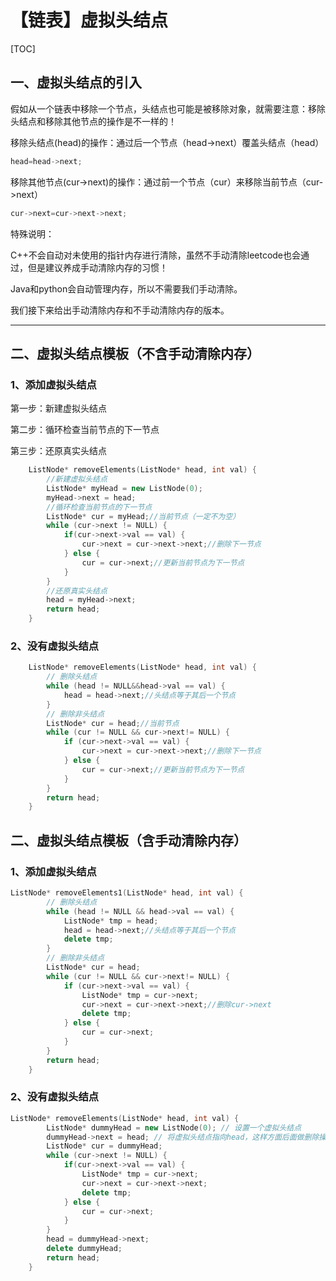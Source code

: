 # 【链表】虚拟头结点



[TOC]

## 一、虚拟头结点的引入

假如从一个链表中移除一个节点，头结点也可能是被移除对象，就需要注意：移除头结点和移除其他节点的操作是不一样的！

移除头结点(head)的操作：通过后一个节点（head->next）覆盖头结点（head）

```c++
head=head->next;
```

移除其他节点(cur->next)的操作：通过前一个节点（cur）来移除当前节点（cur->next）

```c++
cur->next=cur->next->next;
```

特殊说明：

C++不会自动对未使用的指针内存进行清除，虽然不手动清除leetcode也会通过，但是建议养成手动清除内存的习惯！

Java和python会自动管理内存，所以不需要我们手动清除。

我们接下来给出手动清除内存和不手动清除内存的版本。

------

## 二、虚拟头结点模板（不含手动清除内存）

### 1、添加虚拟头结点

第一步：新建虚拟头结点

第二步：循环检查当前节点的下一节点

第三步：还原真实头结点

```c++
	ListNode* removeElements(ListNode* head, int val) {
        //新建虚拟头结点
        ListNode* myHead = new ListNode(0); 
        myHead->next = head; 
        //循环检查当前节点的下一节点
        ListNode* cur = myHead;//当前节点（一定不为空）
        while (cur->next != NULL) {
            if(cur->next->val == val) {
                cur->next = cur->next->next;//删除下一节点
            } else {
                cur = cur->next;//更新当前节点为下一节点
            }
        }
        //还原真实头结点
        head = myHead->next;
        return head;
    }
```

### 2、没有虚拟头结点

```c++
	ListNode* removeElements(ListNode* head, int val) {
        // 删除头结点
        while (head != NULL&&head->val == val) {
            head = head->next;//头结点等于其后一个节点
        }
        // 删除非头结点
        ListNode* cur = head;//当前节点
        while (cur != NULL && cur->next!= NULL) {
            if (cur->next->val == val) {
                cur->next = cur->next->next;//删除下一节点
            } else {
                cur = cur->next;//更新当前节点为下一节点
            }
        }
        return head;
    }
```

## 二、虚拟头结点模板（含手动清除内存）

### 1、添加虚拟头结点

```c++
ListNode* removeElements1(ListNode* head, int val) {
        // 删除头结点
        while (head != NULL && head->val == val) {
            ListNode* tmp = head;
            head = head->next;//头结点等于其后一个节点
            delete tmp;
        }
        // 删除非头结点
        ListNode* cur = head;
        while (cur != NULL && cur->next!= NULL) {
            if (cur->next->val == val) {
                ListNode* tmp = cur->next;
                cur->next = cur->next->next;//删除cur->next
                delete tmp;
            } else {
                cur = cur->next;
            }
        }
        return head;
    }
```

### 2、没有虚拟头结点

```c++
ListNode* removeElements(ListNode* head, int val) {
        ListNode* dummyHead = new ListNode(0); // 设置一个虚拟头结点
        dummyHead->next = head; // 将虚拟头结点指向head，这样方面后面做删除操作
        ListNode* cur = dummyHead;
        while (cur->next != NULL) {
            if(cur->next->val == val) {
                ListNode* tmp = cur->next;
                cur->next = cur->next->next;
                delete tmp;
            } else {
                cur = cur->next;
            }
        }
        head = dummyHead->next;
        delete dummyHead;
        return head;
    }
```

